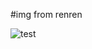 #img from renren

![test](http://fmn.rrimg.com/fmn061/20120228/2135/p_large_MNVs_6fc2000003ed121c.jpg)